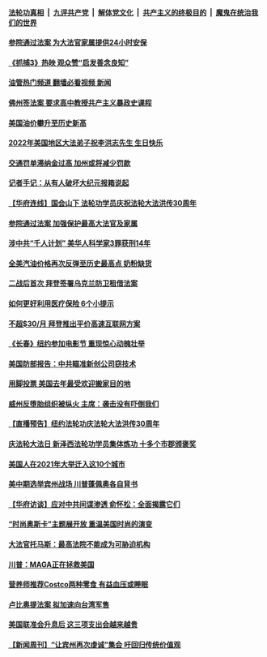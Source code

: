 ####  [法轮功真相](../../../../basic/blob/master/README.md?t=05110801) &nbsp;|&nbsp; [九评共产党](../../../../9ping.md/blob/master/README.md?t=05110801) &nbsp;|&nbsp; [解体党文化](../../../../jtdwh.md/blob/master/README.md?t=05110801)  &nbsp;|&nbsp; [共产主义的终极目的](../../../../gczydzjmd.md/blob/master/README.md?t=05110801) &nbsp;|&nbsp; [魔鬼在统治我们的世界](../../../../mgztzwmdsj.md/blob/master/README.md?t=05110801) 

#### [参院通过法案 为大法官家属提供24小时安保](../pages/prog203/a103423207.md?t=05110801) 

#### [《抓捕3》热映  观众赞“启发善念良知”](../pages/prog203/a103423145.md?t=05110801) 

#### [油管热门频道 翻墙必看视频 新闻](http://45.76.130.85:81/youtube.html?05110801)

#### [佛州签法案 要求高中教授共产主义暴政史课程](../pages/prog203/a103423101.md?t=05110801) 

#### [美国油价攀升至历史新高](../pages/prog203/a103423088.md?t=05110801) 

#### [2022年美国地区大法弟子祝李洪志先生 生日快乐](../pages/prog203/a103423078.md?t=05110801) 

#### [交通罚单滞纳金过高 加州或将减少罚款](../pages/prog203/a103423068.md?t=05110801) 

#### [记者手记：从有人破坏大纪元报箱说起](../pages/prog203/a103422996.md?t=05110801) 

#### [【华府连线】国会山下 法轮功学员庆祝法轮大法洪传30周年](../pages/prog203/a103422778.md?t=05110801) 

#### [参院通过法案 加强保护最高大法官及家属](../pages/prog203/a103422843.md?t=05110801) 

#### [涉中共“千人计划” 美华人科学家3罪获刑14年](../pages/prog203/a103422655.md?t=05110801) 

#### [全美汽油价格再次反弹至历史最高点 奶粉缺货](../pages/prog203/a103422325.md?t=05110801) 

#### [二战后首次 拜登签署乌克兰防卫租借法案](../pages/prog203/a103422323.md?t=05110801) 

#### [如何更好利用医疗保险 6个小提示](../pages/prog203/a103422335.md?t=05110801) 

#### [不超$30/月 拜登推出平价高速互联网方案](../pages/prog203/a103422298.md?t=05110801) 

#### [《长春》纽约参加电影节 重现惊心动魄壮举](../pages/prog203/a103422292.md?t=05110801) 

#### [美国防部报告：中共瞄准新创公司窃技术](../pages/prog203/a103422246.md?t=05110801) 

#### [用脚投票 美国去年最受欢迎搬家目的地](../pages/prog203/a103422244.md?t=05110801) 

#### [威州反堕胎组织被纵火 主席：袭击没有吓倒我们](../pages/prog203/a103422192.md?t=05110801) 

#### [【直播预告】纽约法轮功庆法轮大法洪传30周年](../pages/prog203/a103421979.md?t=05110801) 

#### [庆法轮大法日 新泽西法轮功学员集体炼功 十多个市郡颁褒奖](../pages/prog203/a103421962.md?t=05110801) 

#### [美国人在2021年大举迁入这10个城市](../pages/prog203/a103421904.md?t=05110801) 

#### [美中期选举宾州战场 川普蓬佩奥各自背书](../pages/prog203/a103421345.md?t=05110801) 

#### [【华府访谈】应对中共间谍渗透 俞怀松：全面揭露它们](../pages/prog203/a103421347.md?t=05110801) 

#### [“时尚奥斯卡”主题展开放 重温美国时尚的演变](../pages/prog203/a103421351.md?t=05110801) 

#### [大法官托马斯：最高法院不能成为可胁迫机构](../pages/prog203/a103421272.md?t=05110801) 

#### [川普：MAGA正在拯救美国](../pages/prog203/a103421230.md?t=05110801) 

#### [营养师推荐Costco两种零食 有益血压或睡眠](../pages/prog203/a103421180.md?t=05110801) 

#### [卢比奥提法案 拟加速向台湾军售](../pages/prog203/a103421191.md?t=05110801) 

#### [美国联准会升息后 这三项支出会越来越贵](../pages/prog203/a103420934.md?t=05110801) 

#### [【新闻周刊】“让宾州再次虔诚”集会 吁回归传统价值观](../pages/prog203/a103420801.md?t=05110801) 

<img src='http://gfw-breaker.win/goodnews/indexes/prog203.md' width='0px' height='0px'/>
